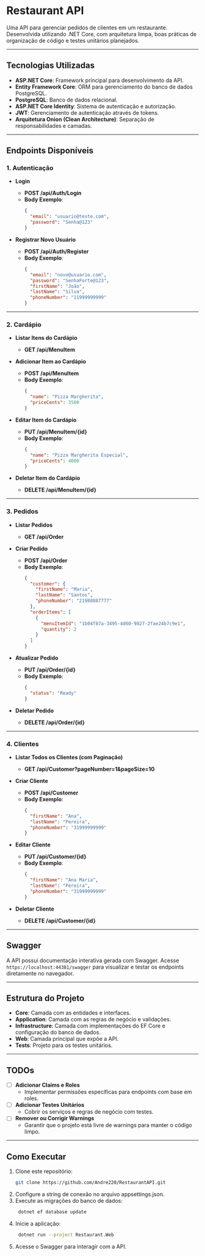 # Restaurant API

Uma API para gerenciar pedidos de clientes em um restaurante. Desenvolvida utilizando .NET Core, com arquitetura limpa, boas práticas de organização de código e testes unitários planejados.

---

## Tecnologias Utilizadas

- **ASP.NET Core**: Framework principal para desenvolvimento da API.
- **Entity Framework Core**: ORM para gerenciamento do banco de dados PostgreSQL.
- **PostgreSQL**: Banco de dados relacional.
- **ASP.NET Core Identity**: Sistema de autenticação e autorização.
- **JWT**: Gerenciamento de autenticação através de tokens.
- **Arquitetura Onion (Clean Architecture)**: Separação de responsabilidades e camadas.

---

## Endpoints Disponíveis

### **1. Autenticação**

- **Login**
  - **POST /api/Auth/Login**
  - **Body Exemplo**:
    ```json
    {
      "email": "usuario@teste.com",
      "password": "Senha@123"
    }
    ```

- **Registrar Novo Usuário**
  - **POST /api/Auth/Register**
  - **Body Exemplo**:
    ```json
    {
      "email": "novo@usuario.com",
      "password": "SenhaForte@123",
      "firstName": "João",
      "lastName": "Silva",
      "phoneNumber": "11999999999"
    }
    ```

---

### **2. Cardápio**

- **Listar Itens do Cardápio**
  - **GET /api/MenuItem**

- **Adicionar Item ao Cardápio**
  - **POST /api/MenuItem**
  - **Body Exemplo**:
    ```json
    {
      "name": "Pizza Margherita",
      "priceCents": 3500
    }
    ```

- **Editar Item do Cardápio**
  - **PUT /api/MenuItem/{id}**
  - **Body Exemplo**:
    ```json
    {
      "name": "Pizza Margherita Especial",
      "priceCents": 4000
    }
    ```

- **Deletar Item do Cardápio**
  - **DELETE /api/MenuItem/{id}**

---

### **3. Pedidos**

- **Listar Pedidos**
  - **GET /api/Order**

- **Criar Pedido**
  - **POST /api/Order**
  - **Body Exemplo**:
    ```json
    {
      "customer": {
        "firstName": "Maria",
        "lastName": "Santos",
        "phoneNumber": "21988887777"
      },
      "orderItems": [
        {
          "menuItemId": "1b04f87a-3495-4d60-9827-2fae24b7c9e1",
          "quantity": 2
        }
      ]
    }
    ```

- **Atualizar Pedido**
  - **PUT /api/Order/{id}**
  - **Body Exemplo**:
    ```json
    {
      "status": "Ready"
    }
    ```

- **Deletar Pedido**
  - **DELETE /api/Order/{id}**

---

### **4. Clientes**

- **Listar Todos os Clientes (com Paginação)**
  - **GET /api/Customer?pageNumber=1&pageSize=10**

- **Criar Cliente**
  - **POST /api/Customer**
  - **Body Exemplo**:
    ```json
    {
      "firstName": "Ana",
      "lastName": "Pereira",
      "phoneNumber": "31999999999"
    }
    ```

- **Editar Cliente**
  - **PUT /api/Customer/{id}**
  - **Body Exemplo**:
    ```json
    {
      "firstName": "Ana Maria",
      "lastName": "Pereira",
      "phoneNumber": "31999999999"
    }
    ```

- **Deletar Cliente**
  - **DELETE /api/Customer/{id}**

---

## Swagger

A API possui documentação interativa gerada com Swagger. Acesse `https://localhost:44381/swagger` para visualizar e testar os endpoints diretamente no navegador.

---

## Estrutura do Projeto

- **Core**: Camada com as entidades e interfaces.
- **Application**: Camada com as regras de negócio e validações.
- **Infrastructure**: Camada com implementações do EF Core e configuração do banco de dados.
- **Web**: Camada principal que expõe a API.
- **Tests**: Projeto para os testes unitários.

---

## TODOs

- [ ] **Adicionar Claims e Roles**
  - Implementar permissões específicas para endpoints com base em roles.
- [ ] **Adicionar Testes Unitários**
  - Cobrir os serviços e regras de negócio com testes.
- [ ] **Remover ou Corrigir Warnings**
  - Garantir que o projeto está livre de warnings para manter o código limpo.

---

## Como Executar

1. Clone este repositório:
   ```bash
   git clone https://github.com/Andre220/RestaurantAPI.git
   ```
2. Configure a string de conexão no arquivo appsettings.json.
3. Execute as migrações do banco de dados:
   ```bash
    dotnet ef database update
   ```
4. Inicie a aplicação:
   ```bash
    dotnet run --project Restaurant.Web
   ```
5. Acesse o Swagger para interagir com a API.

